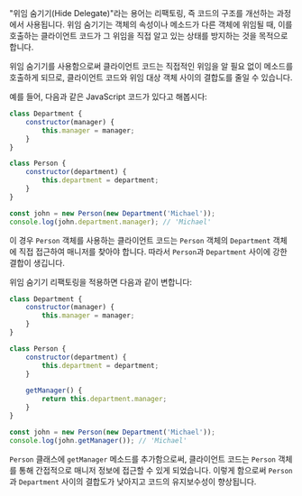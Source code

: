 "위임 숨기기(Hide Delegate)"라는 용어는 리팩토링, 즉 코드의 구조를 개선하는 과정에서 사용됩니다. 위임 숨기기는 객체의 속성이나 메소드가 다른 객체에 위임될 때, 이를 호출하는 클라이언트 코드가 그 위임을 직접 알고 있는 상태를 방지하는 것을 목적으로 합니다.

위임 숨기기를 사용함으로써 클라이언트 코드는 직접적인 위임을 알 필요 없이 메소드를 호출하게 되므로, 클라이언트 코드와 위임 대상 객체 사이의 결합도를 줄일 수 있습니다.

예를 들어, 다음과 같은 JavaScript 코드가 있다고 해봅시다:

```js
class Department {
    constructor(manager) {
        this.manager = manager;
    }
}

class Person {
    constructor(department) {
        this.department = department;
    }
}

const john = new Person(new Department('Michael'));
console.log(john.department.manager); // 'Michael'
```

이 경우 `Person` 객체를 사용하는 클라이언트 코드는 `Person` 객체의 `Department` 객체에 직접 접근하여 매니저를 찾아야 합니다. 따라서 `Person`과 `Department` 사이에 강한 결합이 생깁니다.

위임 숨기기 리팩토링을 적용하면 다음과 같이 변합니다:

```js
class Department {
    constructor(manager) {
        this.manager = manager;
    }
}

class Person {
    constructor(department) {
        this.department = department;
    }
  
    getManager() {
        return this.department.manager;
    }
}

const john = new Person(new Department('Michael'));
console.log(john.getManager()); // 'Michael'
```

`Person` 클래스에 `getManager` 메소드를 추가함으로써, 클라이언트 코드는 `Person` 객체를 통해 간접적으로 매니저 정보에 접근할 수 있게 되었습니다. 이렇게 함으로써 `Person`과 `Department` 사이의 결합도가 낮아지고 코드의 유지보수성이 향상됩니다.